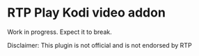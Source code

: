 # RTP Play Kodi video addon

Work in progress. Expect it to break.

Disclaimer: This plugin is not official and is not endorsed by RTP